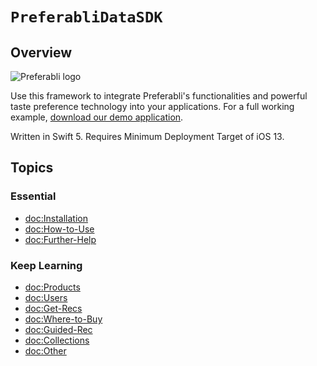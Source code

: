 # ``PreferabliDataSDK``

## Overview

![Preferabli logo](https://s3.amazonaws.com/winering-production/d28520ba508d1031df8e5458fd6bc224)

Use this framework to integrate Preferabli's functionalities and powerful taste preference technology into your applications. For a full working example, [download our demo application](https://github.com/winering/Preferabli-for-iOS). 

Written in Swift 5. Requires Minimum Deployment Target of iOS 13.

## Topics

### Essential

- <doc:Installation>
- <doc:How-to-Use>
- <doc:Further-Help>

### Keep Learning

- <doc:Products>
- <doc:Users>
- <doc:Get-Recs>
- <doc:Where-to-Buy>
- <doc:Guided-Rec>
- <doc:Collections>
- <doc:Other>
